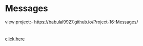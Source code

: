 # Messages
view project:- https://babulal9927.github.io/Project-16-Messages/
#
[click here]( https://babulal9927.github.io/Project-16-Messages/)

